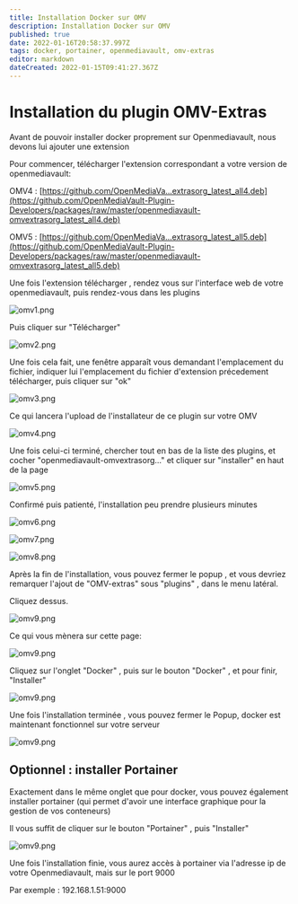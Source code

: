 ```yaml
---
title: Installation Docker sur OMV
description: Installation Docker sur OMV
published: true
date: 2022-01-16T20:58:37.997Z
tags: docker, portainer, openmediavault, omv-extras
editor: markdown
dateCreated: 2022-01-15T09:41:27.367Z
---
```




# Installation du plugin OMV-Extras




Avant de pouvoir installer docker proprement sur Openmediavault, nous devons lui ajouter une extension




Pour commencer, télécharger l'extension correspondant a votre version de openmediavault:


OMV4 : [https://github.com/OpenMediaVa…extrasorg_latest_all4.deb](https://github.com/OpenMediaVault-Plugin-Developers/packages/raw/master/openmediavault-omvextrasorg_latest_all4.deb)


OMV5 : [https://github.com/OpenMediaVa…extrasorg_latest_all5.deb](https://github.com/OpenMediaVault-Plugin-Developers/packages/raw/master/openmediavault-omvextrasorg_latest_all5.deb)




Une fois l'extension télécharger , rendez vous sur l'interface web de votre openmediavault, puis rendez-vous dans les plugins




![omv1.png](/nas/omv/docker/omv1.png)




Puis cliquer sur "Télécharger"




![omv2.png](/nas/omv/docker/omv2.png)




Une fois cela fait, une fenêtre apparaît vous demandant l'emplacement du fichier, indiquer lui l'emplacement du fichier d'extension précedement télécharger, puis cliquer sur "ok"




![omv3.png](/nas/omv/docker/omv3.png)




Ce qui lancera l'upload de l'installateur de ce plugin sur votre OMV




![omv4.png](/nas/omv/docker/omv4.png)




Une fois celui-ci terminé, chercher tout en bas de la liste des plugins, et cocher "openmediavault-omvextrasorg..." et cliquer sur "installer" en haut de la page




![omv5.png](/nas/omv/docker/omv5.png)




Confirmé puis patienté, l'installation peu prendre plusieurs minutes




![omv6.png](/nas/omv/docker/omv6.png)


![omv7.png](/nas/omv/docker/omv7.png)


![omv8.png](/nas/omv/docker/omv8.png)




Après la fin de l'installation, vous pouvez fermer le popup , et vous devriez remarquer l'ajout de "OMV-extras" sous "plugins" , dans le menu latéral.


Cliquez dessus.




![omv9.png](/nas/omv/docker/omv9.png)




Ce qui vous mènera sur cette page:




![omv9.png](/nas/omv/docker/omv10.png)




Cliquez sur l'onglet "Docker" , puis sur le bouton "Docker" , et pour finir, "Installer"




![omv9.png](/nas/omv/docker/omv11.png)




Une fois l'installation terminée , vous pouvez fermer le Popup, docker est maintenant fonctionnel sur votre serveur




![omv9.png](/nas/omv/docker/omv12.png)




## Optionnel : installer Portainer




Exactement dans le même onglet que pour docker, vous pouvez également installer portainer (qui permet d'avoir une interface graphique pour la gestion de vos conteneurs)



Il vous suffit de cliquer sur le bouton "Portainer" , puis "Installer"




![omv9.png](/nas/omv/docker/omv13.png)




Une fois l'installation finie, vous aurez accès à portainer via l'adresse ip de votre Openmediavault, mais sur le port 9000


Par exemple : 192.168.1.51:9000